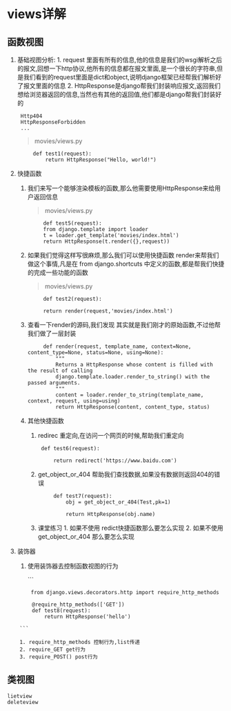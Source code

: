 # views详解

## 函数视图

1. 基础视图分析: 1. request 里面有所有的信息,他的信息是我们的wsgi解析之后的报文,回想一下http协议,他所有的信息都在报文里面,是一个很长的字符串,但是我们看到的request里面是dict和object,说明django框架已经帮我们解析好了报文里面的信息 2. HttpResponse是django帮我们封装响应报文,返回我们想给浏览器返回的信息,当然也有其他的返回值,他们都是django帮我们封装好的

   ```text
    Http404
    HttpResponseForbidden
    ...
   ```

   > movies/views.py

   ```text
        def test1(request):
            return HttpResponse("Hello, world!")
   ```

2. 快捷函数
   1. 我们来写一个能够渲染模板的函数,那么他需要使用HttpResponse来给用户返回信息

      > movies/views.py

      ```text
           def test5(request):
           from django.template import loader
           t = loader.get_template('movies/index.html')
           return HttpResponse(t.render({},request))
      ```

   2. 如果我们觉得这样写很麻烦,那么我们可以使用快捷函数 render来帮我们做这个事情,凡是在 from django.shortcuts 中定义的函数,都是帮我们快捷的完成一些功能的函数

      > movies/views.py

      ```text
           def test2(request):

           return render(request,'movies/index.html')
      ```

   3. 查看一下render的源码,我们发现 其实就是我们刚才的原始函数,不过他帮我们做了一层封装

      ```text
           def render(request, template_name, context=None, content_type=None, status=None, using=None):
               """
               Returns a HttpResponse whose content is filled with the result of calling
               django.template.loader.render_to_string() with the passed arguments.
               """
               content = loader.render_to_string(template_name, context, request, using=using)
               return HttpResponse(content, content_type, status)
      ```

   4. 其他快捷函数
      1. redirec 重定向,在访问一个网页的时候,帮助我们重定向

         ```text
          def test6(request):

              return redirect('https://www.baidu.com')
         ```

      2. get\_object\_or\_404 帮助我们查找数据,如果没有数据则返回404的错误

         ```text
              def test7(request):
                  obj = get_object_or_404(Test,pk=1)

                  return HttpResponse(obj.name)
         ```

      3. 课堂练习 1. 如果不使用 redict快捷函数那么要怎么实现 2. 如果不使用get\_object\_or\_404 那么要怎么实现
3. 装饰器
   1. 使用装饰器去控制函数视图的行为

      \`\`\`

      ```text
       from django.views.decorators.http import require_http_methods
      ```

```text
        @require_http_methods(['GET'])
        def test8(request):
            return HttpResponse('hello')

    ```

    1. require_http_methods 控制行为,list传递
    2. require_GET get行为
    3. require_POST() post行为
```

## 类视图

```text
lietview
deleteview
```

